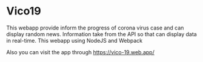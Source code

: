# Vico19
This webapp provide inform the progress of corona virus case and can display random news. Information take from the API so that can display data in real-time. This webapp using NodeJS and Webpack

Also you can visit the app through https://vico-19.web.app/
